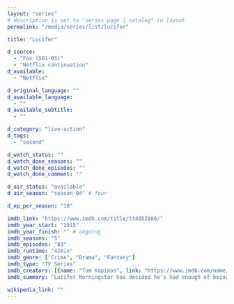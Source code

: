 ```yaml
---
layout: "series"
# description is set to "series page | catalog" in layout
permalink: "/media/series/list/lucifer"

title: "Lucifer"

d_source:
  - "Fox (S01-03)"
  - "Netflix continuation"
d_available:
  - "Netflix"

d_original_language: ""
d_available_language:
  - ""
d_available_subtitle:
  - ""

d_category: "live-action"
d_tags:
  - "second"

d_watch_status: ""
d_watch_done_seasons: ""
d_watch_done_episodes: ""
d_watch_done_comment: ""

d_air_status: "available"
d_air_season: "season 04" # four

d_ep_per_season: "10"

imdb_link: "https://www.imdb.com/title/tt4052886/"
imdb_year_start: "2015"
imdb_year_finish: "" # ongoing
imdb_seasons: "5"
imdb_episodes: "83"
imdb_runtime: "42min"
imdb_genre: ["Crime", "Drama", "Fantasy"]
imdb_type: "TV Series"
imdb_creators: [{name: "Tom Kapinos", link: "https://www.imdb.com/name/nm1093513/"}]
imdb_summary: "Lucifer Morningstar has decided he's had enough of being the dutiful servant in Hell and decides to spend some time on Earth to better understand humanity. He settles in Los Angeles - the City of Angels."

wikipedia_link: ""
---
```

